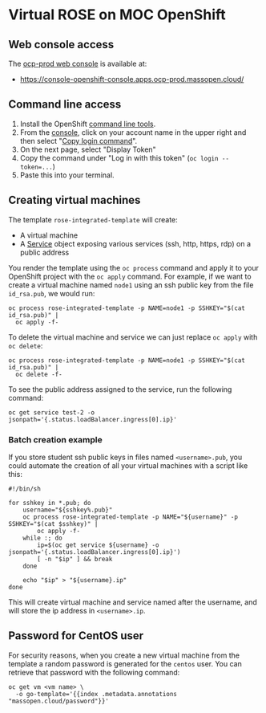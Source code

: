# Virtual ROSE on MOC OpenShift

## Web console access

The [ocp-prod web console][console] is available at:

- https://console-openshift-console.apps.ocp-prod.massopen.cloud/

[console]: https://console-openshift-console.apps.ocp-prod.massopen.cloud/

## Command line access

1. Install the OpenShift [command line tools][cli].
2. From the [console][], click on your account name in the upper
   right and then select "[Copy login command][login]".
3. On the next page, select "Display Token"
4. Copy the command under "Log in with this token" (`oc login
   --token=...`)
5. Paste this into your terminal.

[cli]: https://console-openshift-console.apps.ocp-prod.massopen.cloud/command-line-tools
[login]: https://oauth-openshift.apps.ocp-prod.massopen.cloud/oauth/token/request

## Creating virtual machines

The template `rose-integrated-template` will create:

- A virtual machine
- A [Service][] object exposing various services (ssh, http, https,
  rdp) on a public address

[service]: https://kubernetes.io/docs/concepts/services-networking/service/

You render the template using the `oc process` command and apply it to
your OpenShift project with the `oc apply` command.  For example, if
we want to create a virtual machine named `node1` using an ssh public
key from the file `id_rsa.pub`, we would run:

```
oc process rose-integrated-template -p NAME=node1 -p SSHKEY="$(cat id_rsa.pub)" |
  oc apply -f-
```

To delete the virtual machine and service we can just replace `oc
apply` with `oc delete`:

```
oc process rose-integrated-template -p NAME=node1 -p SSHKEY="$(cat id_rsa.pub)" |
  oc delete -f-
```

To see the public address assigned to the service, run the following
command:

```
oc get service test-2 -o jsonpath='{.status.loadBalancer.ingress[0].ip}'
```

### Batch creation example

If you store student ssh public keys in files named `<username>.pub`,
you could automate the creation of all your virtual machines with a
script like this:

```
#!/bin/sh

for sshkey in *.pub; do
	username="${sshkey%.pub}"
	oc process rose-integrated-template -p NAME="${username}" -p SSHKEY="$(cat $sshkey)" |
		oc apply -f-
	while :; do
		ip=$(oc get service ${username} -o jsonpath='{.status.loadBalancer.ingress[0].ip}')
		[ -n "$ip" ] && break
	done

	echo "$ip" > "${username}.ip"
done
```

This will create virtual machine and service named after the username,
and will store the ip address in `<username>.ip`.

## Password for CentOS user

For security reasons, when you create a new virtual machine from the
template a random password is generated for the `centos` user. You can
retrieve that password with the following command:

```
oc get vm <vm name> \
  -o go-template='{{index .metadata.annotations "massopen.cloud/password"}}'
```
